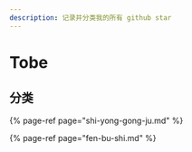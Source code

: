 ```yaml
---
description: 记录并分类我的所有 github star
---
```


# Tobe

## 分类

{% page-ref page="shi-yong-gong-ju.md" %}

{% page-ref page="fen-bu-shi.md" %}



